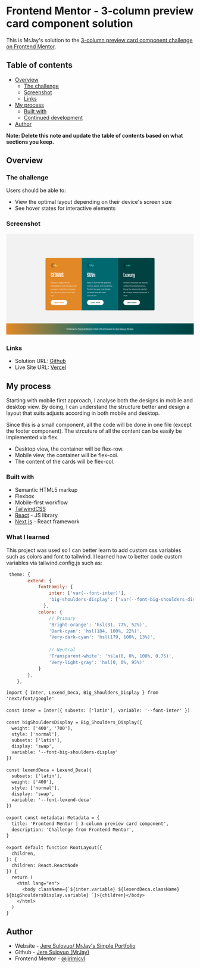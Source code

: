 # Frontend Mentor - 3-column preview card component solution

This is MrJay's solution to the [3-column preview card component challenge on Frontend Mentor](https://www.frontendmentor.io/challenges/3column-preview-card-component-pH92eAR2-).

## Table of contents

- [Overview](#overview)
  - [The challenge](#the-challenge)
  - [Screenshot](#screenshot)
  - [Links](#links)
- [My process](#my-process)
  - [Built with](#built-with)
  - [Continued development](#continued-development)
- [Author](#author)

**Note: Delete this note and update the table of contents based on what sections you keep.**

## Overview

### The challenge

Users should be able to:

- View the optimal layout depending on their device's screen size
- See hover states for interactive elements

### Screenshot

![screenshot](./src/app/assets/screenshot/screenshot.png)

### Links

- Solution URL: [Github](https://github.com/jeresulovuo/3-column-preview-card-component)
- Live Site URL: [Vercel](https://mrjays-3-column-preview-card-component.vercel.app/)

## My process
Starting with mobile first approach, I analyse both the designs in mobile and desktop view. By doing, I can understand the structure better and design a layout that suits adjusts according in both mobile and desktop.

Since this is a small component, all the code will be done in one file (except the footer component).
The strcuture of all the content can be easily be implemented via flex.
- Desktop view, the container will be flex-row.
- Mobile view, the container will be flex-col. 
- The content of the cards will be flex-col.

### Built with

- Semantic HTML5 markup
- Flexbox
- Mobile-first workflow
- [TailwindCSS](https://tailwindcss.com/)
- [React](https://reactjs.org/) - JS library
- [Next.js](https://nextjs.org/) - React framework

### What I learned

This project was used so I can better learn to add custom css variables such as colors and font to tailwind. I learned how to better code custom variables via tailwind.config.js such as:

```tailwind.config.js
 theme: {
        extend: {
            fontFamily: {
                inter: ['var(--font-inter)'],
                'big-shoulders-display': ['var(--font-big-shoulders-display)'],
              },
            colors: {
                // Primary
                'Bright-orange': 'hsl(31, 77%, 52%)',
                'Dark-cyan': 'hsl(184, 100%, 22%)',
                'Very-dark-cyan': 'hsl(179, 100%, 13%)',

                // Neutral
                'Transparent-white': 'hsla(0, 0%, 100%, 0.75)',
                'Very-light-gray': 'hsl(0, 0%, 95%)'
            }
        },
    },
```

```layout.tsx
import { Inter, Lexend_Deca, Big_Shoulders_Display } from 'next/font/google'

const inter = Inter({ subsets: ['latin'], variable: '--font-inter' })

const bigShouldersDisplay = Big_Shoulders_Display({
  weight: ['400', '700'],
  style: ['normal'],
  subsets: ['latin'],
  display: 'swap',
  variable: '--font-big-shoulders-display'
})

const lexendDeca = Lexend_Deca({
  subsets: ['latin'],
  weight: ['400'],
  style: ['normal'],
  display: 'swap',
  variable: '--font-lexend-deca'
})

export const metadata: Metadata = {
  title: 'Frontend Mentor | 3-column preview card component',
  description: 'Challenge from Frontend Mentor',
}

export default function RootLayout({
  children,
}: {
  children: React.ReactNode
}) {
  return (
    <html lang="en">
      <body className={`${inter.variable} ${lexendDeca.className} ${bigShouldersDisplay.variable} `}>{children}</body>
    </html>
  )
}
```

## Author

- Website - [Jere Sulovuo/ MrJay's Simple Portfolio](https://mrjays-simple-portfolio.vercel.app/)
- Github - [Jere Sulovuo (MrJay)](https://github.com/jeresulovuo)
- Frontend Mentor - [@jirimicvl](https://www.frontendmentor.io/profile/jirimicvl)
